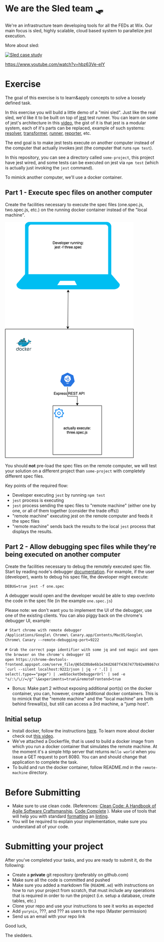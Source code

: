 # We are the Sled team 🛷
We're an infrastructure team developing tools for all the FEDs at Wix.
Our main focus is sled, highly scalable, cloud based system to parallelize jest execution.

More about sled:

[![Sled case study](https://img.youtube.com/vi/hbz63Ve-eIY/0.jpg)](https://www.youtube.com/watch?v=hbz63Ve-eIY)

https://www.youtube.com/watch?v=hbz63Ve-eIY


# Exercise
The goal of this exercise is to learn&apply concepts to solve a loosely defined task.

In this exercise you will build a little demo of a "mini sled".
Just like the real sled, we'd like it to be built on top of [jest](https://github.com/facebook/jest) test runner.
You can learn on some of jest's architecture in this [video](https://www.youtube.com/watch?v=3YDiloj8_d0), the gist of it is that jest is a modular system,
each of it's parts can be replaced, example of such systems: [resolver](https://jestjs.io/docs/en/configuration#resolver-string), [transformer](https://jestjs.io/docs/en/configuration#transform-objectstring-pathtotransformer--pathtotransformer-object), [runner](https://jestjs.io/docs/en/configuration#runner-string), [reporter](https://jestjs.io/docs/en/configuration#reporters-arraymodulename--modulename-options), etc.

The end goal is to make jest tests execute on another computer instead of the computer that actually invokes jest (the computer that runs `npm test`).

In this repository, you can see a directory called `some-project`, this project have jest wired, and some tests
can be executed on jest via `npm test` (which is actually just invoking the `jest` command).

To mimick another computer, we'll use a docker container.

## Part 1 - Execute spec files on another computer
Create the facilities necessary to execute the spec files (one.spec.js, two.spec.js, etc.) on the running docker container instead of the "local machine".

![Remote jest execution diagram](jest_run_diagram.png)


You should **not** pre-load the spec files on the remote computer, we will test your solution on a different project than `some-project` with completely different spec files.

Key points of the required flow:
* Developer executing `jest` by running `npm test`
* `jest` process is executing
* `jest` process sending the spec files to "remote machine" (either one by one, or all of them together (consider the trade offs))
* "remote machine" executing jest on the remote computer and feeds it the spec files
* "remote machine" sends back the results to the local `jest` process that displays the results.

## Part 2 - Allow debugging spec files while they're being executed on another computer
Create the facilities necessary to debug the remotely executed spec file.
Start by reading node's debugger [documentation](https://nodejs.org/en/docs/guides/debugging-getting-started/).
For example, if the user (developer), wants to debug his spec file, the developer might execute:
```shell
DEBUG=true jest -f one.spec
```
A debugger would open and the developer would be able to step over/into the code in the spec file (in the example `one.spec.js`)

Please note: we don't want you to implement the UI of the debugger, use one of the existing clients.
You can also piggy back on the chrome's debugger UI, example:
```shell
# Start chrome with remote debugger
/Applications/Google\ Chrome\ Canary.app/Contents/MacOS/Google\ Chrome\ Canary --remote-debugging-port=9222

# Grab the correct page identifier with some jq and sed magic and open the browser on the chrome's debugger UI
open https://chrome-devtools-frontend.appspot.com/serve_file/@65d20b8e6b1e34d2687f4367477b92e89867c6f5/inspector.html?`curl --silent localhost:9222/json | jq -r '.[] | select(.type=="page") | .webSocketDebuggerUrl' | sed -e "s/:\/\//=/g"`\&experiments=true\&remoteFrontend=true
```

* Bonus: Make part 2 without exposing additional port(s) on the docker container, you can, however, create additional docker containers. This is to mimick that the "remote machine" and the "local machine" are both behind firewall(s), but still can access a 3rd machine, a "jump host".


## Initial setup
* Install docker, follow the instructions [here](https://docs.docker.com/get-docker/). To learn more about docker check out [this video](https://www.youtube.com/watch?v=JSLpG_spOBM).
* We've attached a Dockerfile, that is used to build a docker image from which you run a docker container that simulates the remote machine. At the moment it's a simple http server that returns `Hello world` when you issue a GET request to port 8080. You can and should change that application to complete the task.
* To build and run the docker container, follow README.md in the `remote-machine` directory.


# Before Submitting
* Make sure to use clean code. (References: [Clean Code: A Handbook of Agile Software Craftsmanship](https://www.amazon.com/Clean-Code-Handbook-Software-Craftsmanship/dp/0132350882), [Code Complete](https://www.amazon.com/Code-Complete-Practical-Handbook-Construction/dp/0735619670/) ). Make use of tools that will help you with standard [formatting](https://prettier.io/) an [linting](https://eslint.org/).
* You will be required to explain your implementation, make sure you understand all of your code.

# Submitting your project
After you've completed your tasks, and you are ready to submit it, do the following:
* Create a **private** git repository (preferably on github.com)
* Make sure all the code is committed and pushed
* Make sure you added a markdown file (`README.md`) with instructions on how to run your project from scratch, that must include any operations that is required in order to run the project (i.e. setup a database, create tables, etc.)
* Clone your repo and use your instructions to see it works as expected
* Add `yurynix`, ???, and ??? as users to the repo (Master permission)
* Send us an email with your repo link


Good luck,

The sledders.

